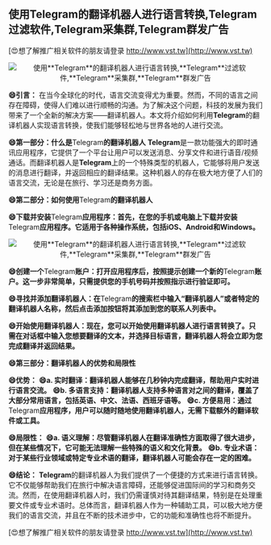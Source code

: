 ## **使用**Telegram**的翻译机器人进行语言转换,**Telegram**过滤软件,**Telegram**采集群,**Telegram**群发广告**

[😍想了解推广相关软件的朋友请登录 http://www.vst.tw](http://www.vst.tw)

 <center><img src="https://vst.tw/MP4/tuiguang/png/8.png" alt="使用**Telegram**的翻译机器人进行语言转换,**Telegram**过滤软件,**Telegram**采集群,**Telegram**群发广告"></center>

**😄引言：**
在当今全球化的时代，语言交流变得尤为重要。然而，不同的语言之间存在障碍，使得人们难以进行顺畅的沟通。为了解决这个问题，科技的发展为我们带来了一个全新的解决方案——翻译机器人。本文将介绍如何利用**Telegram**的翻译机器人实现语言转换，使我们能够轻松地与世界各地的人进行交流。

**😄第一部分：什么是**Telegram**的翻译机器人**
**Telegram**是一款功能强大的即时通讯应用程序，它提供了一个平台让用户可以发送消息、分享文件和进行语音/视频通话。而翻译机器人是**Telegram**上的一个特殊类型的机器人，它能够将用户发送的消息进行翻译，并返回相应的翻译结果。这种机器人的存在极大地方便了人们的语言交流，无论是在旅行、学习还是商务方面。

**😄第二部分：如何使用**Telegram**的翻译机器人**

**😄下载并安装**Telegram**应用程序：首先，在您的手机或电脑上下载并安装**Telegram**应用程序。它适用于各种操作系统，包括iOS、Android和Windows。**

 <center><img src="https://vst.tw/MP4/tuiguang/png/2.png" alt="使用**Telegram**的翻译机器人进行语言转换,**Telegram**过滤软件,**Telegram**采集群,**Telegram**群发广告"></center>

**😄创建一个**Telegram**账户：打开应用程序后，按照提示创建一个新的**Telegram**账户。这一步非常简单，只需提供您的手机号码并按照指示进行验证即可。**

**😄寻找并添加翻译机器人：在**Telegram**的搜索栏中输入“翻译机器人”或者特定的翻译机器人名称，然后点击添加按钮将其添加到您的联系人列表中。**

**😄开始使用翻译机器人：现在，您可以开始使用翻译机器人进行语言转换了。只需在对话框中输入您想要翻译的文本，并选择目标语言，翻译机器人将会立即为您完成翻译并返回结果。**

**😄第三部分：翻译机器人的优势和局限性**

**😄优势：**
**😄a. 实时翻译：翻译机器人能够在几秒钟内完成翻译，帮助用户实时进行语言交流。**
**😄b. 多语言支持：翻译机器人支持多种语言对之间的翻译，覆盖了大部分常用语言，包括英语、中文、法语、西班牙语等。**
**😄c. 方便易用：通过**Telegram**应用程序，用户可以随时随地使用翻译机器人，无需下载额外的翻译软件或工具。**

**😄局限性：**
**😄a. 语义理解：尽管翻译机器人在翻译准确性方面取得了很大进步，但在某些情况下，它可能无法理解一些特殊的语义和文化背景。**
**😄b. 专业术语：对于某些行业领域或特定专业术语的翻译，翻译机器人可能会存在一定的困难。**

**😄结论：**
**Telegram**的翻译机器人为我们提供了一个便捷的方式来进行语言转换。它不仅能够帮助我们在旅行中解决语言障碍，还能够促进国际间的学习和商务交流。然而，在使用翻译机器人时，我们仍需谨慎对待其翻译结果，特别是在处理重要文件或专业术语时。总体而言，翻译机器人作为一种辅助工具，可以极大地方便我们的语言交流，并且在不断的技术进步中，它的功能和准确性也将不断提升。

[😍想了解推广相关软件的朋友请登录 http://www.vst.tw](http://www.vst.tw)



